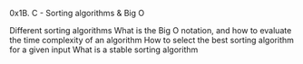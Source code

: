 0x1B. C - Sorting algorithms & Big O

Different sorting algorithms
What is the Big O notation, and how to evaluate the time complexity of an algorithm
How to select the best sorting algorithm for a given input
What is a stable sorting algorithm
